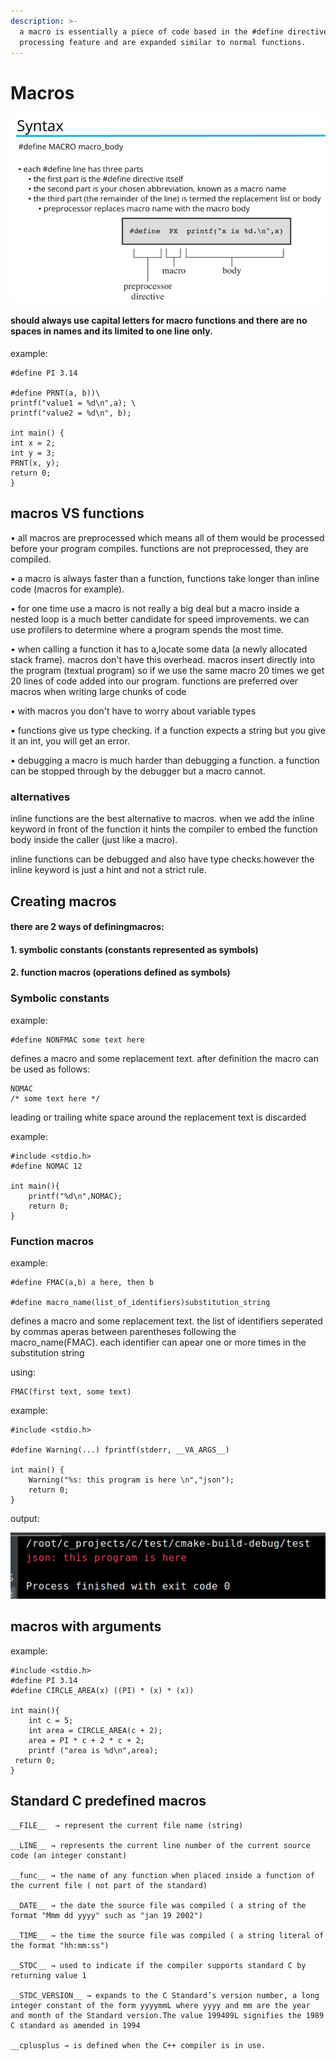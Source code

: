 ```yaml
---
description: >-
  a macro is essentially a piece of code based in the #define directive. a text
  processing feature and are expanded similar to normal functions.
---
```


# Macros

![](../../.gitbook/assets/77777.png)

#### should always use capital letters for macro functions and there are no spaces in names and its limited to one line only.

example:

```text
#define PI 3.14

#define PRNT(a, b))\
printf("value1 = %d\n",a); \
printf("value2 = %d\n", b);

int main() {
int x = 2;
int y = 3;
PRNT(x, y);
return 0;
}
```

## macros VS functions

• all macros are preprocessed which means all of them would be processed before your program compiles. functions are not preprocessed, they are compiled.

• a macro is always faster than a function, functions take longer than inline code \(macros for example\).

• for one time use a macro is not really a big deal but a macro inside a nested loop is a much better candidate for speed improvements. we can use profilers to determine where a program spends the most time.

• when calling a function it has to a,locate some data \(a newly allocated stack frame\). macros don't have this overhead. macros insert directly into the program \(textual program\) so if we use the same macro 20 times we get 20 lines of code added into our program. functions are preferred over macros when writing large chunks of code

• with macros you don't have to worry about variable types

• functions give us type checking. if a function expects a string but you give it an int, you will get an error.

• debugging a macro is much harder than debugging a function. a function can be stopped through by the debugger but a macro cannot.

### alternatives

inline functions are the best alternative to macros. when we add the inline keyword in front of the function it hints the compiler to embed the function body inside the caller \(just like a macro\).

inline functions can be debugged and also have type checks.however the inline keyword is just a hint and not a strict rule.



## Creating macros

#### there are 2 ways of definingmacros:

#### 1. symbolic constants \(constants represented as symbols\) 

#### 2. function macros \(operations defined as symbols\)

### Symbolic constants

example:

```text
#define NONFMAC some text here
```

defines a macro and some replacement text. after definition the macro can be used as follows:

```text
NOMAC
/* some text here */
```

leading or trailing white space around the replacement text is discarded



example:

```text
#include <stdio.h>
#define NOMAC 12

int main(){
    printf("%d\n",NOMAC);
    return 0;
}
```

### Function macros

example:

```text
#define FMAC(a,b) a here, then b

#define macro_name(list_of_identifiers)substitution_string
```

defines a macro and some replacement text. the list of identifiers seperated by commas aperas between parentheses following the macro\_name\(FMAC\). each identifier can apear one or more times in the substitution string

using:

```text
FMAC(first text, some text)
```

example:

```text
#include <stdio.h>

#define Warning(...) fprintf(stderr, __VA_ARGS__)

int main() {
    Warning("%s: this program is here \n","json");
    return 0;
}
```

output:

![](../../.gitbook/assets/6565.png)

## macros with arguments

example:

```text
#include <stdio.h>
#define PI 3.14
#define CIRCLE_AREA(x) ((PI) * (x) * (x))

int main(){
    int c = 5;
    int area = CIRCLE_AREA(c + 2);
    area = PI * c + 2 * c + 2;
    printf ("area is %d\n",area);
 return 0;
}
```

## Standard C predefined macros

```text
__FILE__  → represent the current file name (string)

__LINE__ → represents the current line number of the current source code (an integer constant)

__func__ → the name of any function when placed inside a function of the current file ( not part of the standard) 

__DATE__ → the date the source file was compiled ( a string of the format "Mmm dd yyyy" such as "jan 19 2002")

__TIME__ → the time the source file was compiled ( a string literal of the format "hh:mm:ss")

__STDC__ → used to indicate if the compiler supports standard C by returning value 1

__STDC_VERSION__ → expands to the C Standard’s version number, a long integer constant of the form yyyymmL where yyyy and mm are the year and month of the Standard version.The value 199409L signifies the 1989 C standard as amended in 1994

__cplusplus → is defined when the C++ compiler is in use.
```







































